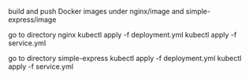 build and push Docker images under nginx/image and simple-express/image

go to directory nginx kubectl apply -f deployment.yml kubectl apply -f service.yml

go to directory simple-express kubectl apply -f deployment.yml kubectl apply -f service.yml